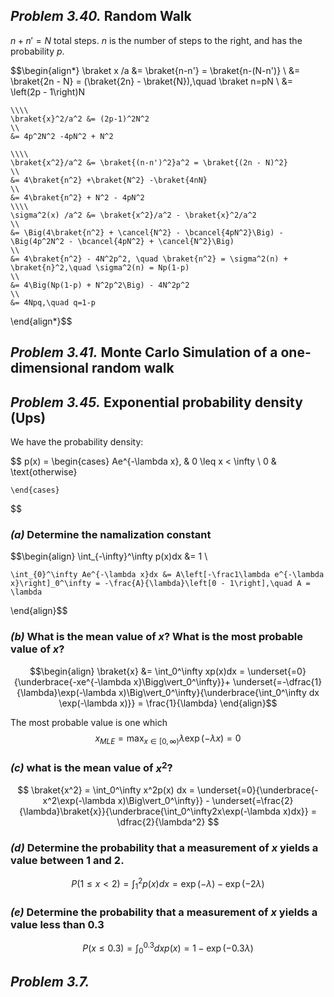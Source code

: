 
## *Problem 3.40.* Random Walk

$n+n' = N$ total steps. $n$ is the number of steps to the right, and has the probability $p$.

$$\begin{align*}
    \braket x /a &= \braket{n-n'} = \braket{n-(N-n')}
    \\
    &= \braket{2n - N} = (\braket{2n} - \braket{N}),\quad \braket n=pN
    \\
    &= \left(2p - 1\right)N

    \\\\
    \braket{x}^2/a^2 &= (2p-1)^2N^2 
    \\
    &= 4p^2N^2 -4pN^2 + N^2
    
    \\\\
    \braket{x^2}/a^2 &= \braket{(n-n')^2}a^2 = \braket{(2n - N)^2}
    \\
    &= 4\braket{n^2} +\braket{N^2} -\braket{4nN} 
    \\
    &= 4\braket{n^2} + N^2 - 4pN^2
    \\\\
    \sigma^2(x) /a^2 &= \braket{x^2}/a^2 - \braket{x}^2/a^2 
    \\
    &= \Big(4\braket{n^2} + \cancel{N^2} - \bcancel{4pN^2}\Big) - \Big(4p^2N^2 - \bcancel{4pN^2} + \cancel{N^2}\Big)
    \\
    &= 4\braket{n^2} - 4N^2p^2, \quad \braket{n^2} = \sigma^2(n) + \braket{n}^2,\quad \sigma^2(n) = Np(1-p)
    \\
    &= 4\Big(Np(1-p) + N^2p^2\Big) - 4N^2p^2
    \\
    &= 4Npq,\quad q=1-p
    
\end{align*}$$


## *Problem 3.41.* Monte Carlo Simulation of a one-dimensional random walk


## *Problem 3.45.* Exponential probability density (Ups)

We have the probability density: 

$$
    p(x) = 
    \begin{cases}
        Ae^{-\lambda x}, & 0 \leq x < \infty \\
        0 & \text{otherwise}
        
    \end{cases}
$$

### *(a)* Determine the namalization constant
$$\begin{align}
    \int_{-\infty}^\infty p(x)dx &= 1 \\

    \int_{0}^\infty Ae^{-\lambda x}dx &= A\left[-\frac1\lambda e^{-\lambda x}\right]_0^\infty = -\frac{A}{\lambda}\left[0 - 1\right],\quad A = \lambda
\end{align}$$


### *(b)* What is the mean value of $x$? What is the most probable value of $x$?

$$\begin{align}
    \braket{x} &= \int_0^\infty xp(x)dx = \underset{=0}{\underbrace{-xe^{-\lambda x}\Bigg\vert_0^\infty}}+ \underset{=-\dfrac{1}{\lambda}\exp(-\lambda x)\Big\vert_0^\infty}{\underbrace{\int_0^\infty dx \exp(-\lambda x)}} = \frac{1}{\lambda} 
\end{align}$$

The most probable value is one which 
$$
    x_{MLE} = \max_{x\in \left[0,\infty\right)}{\lambda \exp(-\lambda x)} =  0
$$

### *(c)* what is the mean value of $x^2$?

$$
    \braket{x^2} = \int_0^\infty x^2p(x) dx  = \underset{=0}{\underbrace{-x^2\exp(-\lambda x)\Big\vert_0^\infty}} - \underset{=\frac{2}{\lambda}\braket{x}}{\underbrace{\int_0^\infty2x\exp(-\lambda x)dx}} = \dfrac{2}{\lambda^2}
$$

### *(d)* Determine the probability that a measurement of $x$ yields a value between $1$ and $2$.

$$
    P(1\leq x < 2) = \int_1^2 p(x) dx = \exp(-\lambda) - \exp(-2\lambda)
$$

### *(e)* Determine the probability that a measurement of $x$ yields a value less than $0.3$

$$
    P(x\leq 0.3) = \int_0^{0.3}dx p(x) = 1 - \exp(-0.3\lambda)
$$

## *Problem 3.7.*